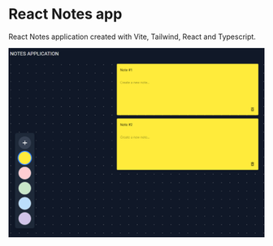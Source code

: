 # React Notes app

React Notes application created with Vite, Tailwind, React and Typescript.

![Alt text](./src/assets/preview.png)

